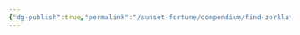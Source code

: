 ```yaml
---
{"dg-publish":true,"permalink":"/sunset-fortune/compendium/find-zorklaf/","tags":["quest"],"noteIcon":"","created":"2024-01-27T13:14:39.797+10:30"}
---
```


